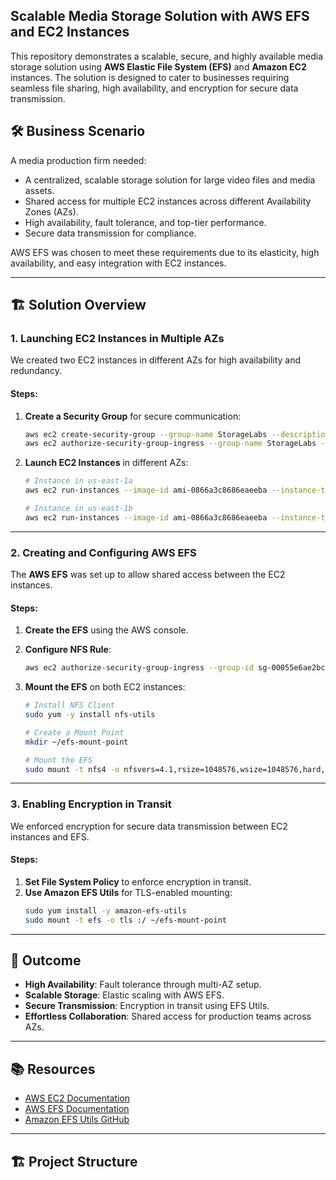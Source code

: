 ## Scalable Media Storage Solution with AWS EFS and EC2 Instances

This repository demonstrates a scalable, secure, and highly available media storage solution using **AWS Elastic File System (EFS)** and **Amazon EC2** instances. The solution is designed to cater to businesses requiring seamless file sharing, high availability, and encryption for secure data transmission.

## 🛠️ Business Scenario
A media production firm needed:
- A centralized, scalable storage solution for large video files and media assets.
- Shared access for multiple EC2 instances across different Availability Zones (AZs).
- High availability, fault tolerance, and top-tier performance.
- Secure data transmission for compliance.

AWS EFS was chosen to meet these requirements due to its elasticity, high availability, and easy integration with EC2 instances.

---

## 🏗️ Solution Overview

### 1. Launching EC2 Instances in Multiple AZs
We created two EC2 instances in different AZs for high availability and redundancy.

#### Steps:
1. **Create a Security Group** for secure communication:
    ```bash
    aws ec2 create-security-group --group-name StorageLabs --description "SG for EFS storage"
    aws ec2 authorize-security-group-ingress --group-name StorageLabs --protocol tcp --port 22 --cidr 0.0.0.0/0
    ```

2. **Launch EC2 Instances** in different AZs:
    ```bash
    # Instance in us-east-1a
    aws ec2 run-instances --image-id ami-0866a3c8686eaeeba --instance-type t2.micro --placement AvailabilityZone=us-east-1a --security-group-ids sg-00055e6ae2bc876ce

    # Instance in us-east-1b
    aws ec2 run-instances --image-id ami-0866a3c8686eaeeba --instance-type t2.micro --placement AvailabilityZone=us-east-1b --security-group-ids sg-00055e6ae2bc876ce
    ```

---

### 2. Creating and Configuring AWS EFS
The **AWS EFS** was set up to allow shared access between the EC2 instances.

#### Steps:
1. **Create the EFS** using the AWS console.
2. **Configure NFS Rule**:
    ```bash
    aws ec2 authorize-security-group-ingress --group-id sg-00055e6ae2bc876ce --protocol tcp --port 2049 --source-group sg-00055e6ae2bc876ce
    ```

3. **Mount the EFS** on both EC2 instances:
    ```bash
    # Install NFS Client
    sudo yum -y install nfs-utils

    # Create a Mount Point
    mkdir ~/efs-mount-point

    # Mount the EFS
    sudo mount -t nfs4 -o nfsvers=4.1,rsize=1048576,wsize=1048576,hard,timeo=600,retrans=2,noresvport your.efs.us-east-1.amazonaws.com:/ ~/efs-mount-point
    ```

---

### 3. Enabling Encryption in Transit
We enforced encryption for secure data transmission between EC2 instances and EFS.

#### Steps:
1. **Set File System Policy** to enforce encryption in transit.
2. **Use Amazon EFS Utils** for TLS-enabled mounting:
    ```bash
    sudo yum install -y amazon-efs-utils
    sudo mount -t efs -o tls :/ ~/efs-mount-point
    ```

---

## 🎯 Outcome
- **High Availability**: Fault tolerance through multi-AZ setup.
- **Scalable Storage**: Elastic scaling with AWS EFS.
- **Secure Transmission**: Encryption in transit using EFS Utils.
- **Effortless Collaboration**: Shared access for production teams across AZs.

---

## 📚 Resources
- [AWS EC2 Documentation](https://docs.aws.amazon.com/ec2/)
- [AWS EFS Documentation](https://docs.aws.amazon.com/efs/)
- [Amazon EFS Utils GitHub](https://github.com/aws/efs-utils)

---

## 🏗️ Project Structure
